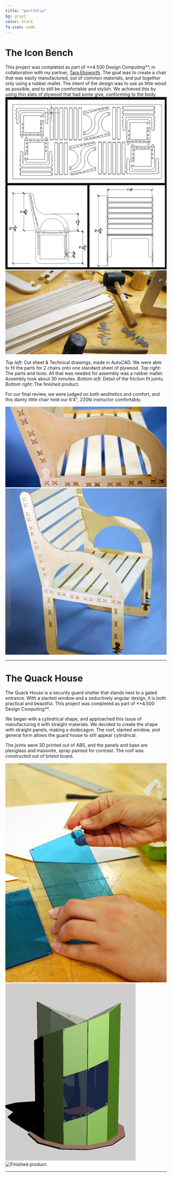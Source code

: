 ```yaml
---
title: "portfolio"
bg: gray1
color: black
fa-icon: code
---
```

<!-- 	row big column, row small column, row full column 
		use divs to make pictures of different sizes fit in one row	-->


<!--  THE ICON BENCH ===========================================================================-->
<h1>The Icon Bench</h1>
This project was completed as part of **4.500 Design Computing**, in collaboration with my partner, <a href="http://ebsworth.tumblr.com">Tara Ebsworth</a>. The goal was to create a chair that was easily manufactured, out of common materials, and put together only using a rubber mallet. The intent of the design was to use as little wood as possible, and to still be comfortable and stylish. We achieved this by using thin slats of plywood that had some give, conforming to the body.

<div>
	<img class="row small column"  src="img/portfolio/chairDrawingsCutPlan.png" alt="Cut plan of chair" title="Cut Sheet and AutoCAD drawings"/>
	<img class="row big column" src="img/portfolio/chair0.png" alt="Slats, mallets, and spring." title="Slats, mallets, and spring."/>
</div>

*Top left*: Cut sheet & Technical drawings, made in AutoCAD. We were able to fit the parts for 2 chairs onto one standard sheet of plywood. 
*Top right*: The parts and tools. All that was needed for assembly was a rubber mallet. Assembly took about 30 minutes. *Bottom left*: Detail of the friction fit joints. *Bottom right*: The finished product. 

For our final review, we were judged on both aesthetics and comfort, and this dainty little chair held our 6'4", 220lb instructor comfortably.

<div>
	<img class="row big column" src="img/portfolio/chair2.png" alt="Close up of connection joints." title="Close up of connection joints."/>
	<img class="row small column" src="img/portfolio/chair1.png" alt="Chair." title="The finished product."/>
</div>

<p>
	<hr/>
</p>

<!--  The Quack House ===========================================================================-->
<h1>The Quack House</h1>
The Quack House is a security guard shelter that stands next to a gated entrance. With a slanted window and a seductively angular design, it is both practical and beautiful. This project was completed as part of **4.500 Design Computing**.

We began with a cylindrical shape, and approached this issue of manufacturing it with straight materials. We decided to create the shape with straight panels, making a dodecagon. The roof, slanted window, and general form allows the guard house to still appear cylindrical.

The joints were 3D printed out of ABS, and the panels and base are plexiglass and masonite, spray painted for contrast. The roof was constructed out of bristol board. 

<div>
	<img class="row small column" src="img/portfolio/ghouse_joint_assembly.png" alt="Assembling the model." title="Assembling the model."/>
	<img class="row small column" src="img/portfolio/ghouse_render.png" alt="Rendering." title="Rendering of the near-finished design.."/>
	<img class="row small column" src="img/portfolio/ghouse_front.png" alt="Finished product." title="The finished product."/>
</div>

<p>
	<hr/>
</p>

<!--  The Quack House ===========================================================================-->








